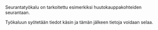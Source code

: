 Seurantatyökalu on tarkoitettu esimerkiksi huutokauppakohteiden seurantaan. 

Työkaluun syötetään tiedot käsin ja tämän jälkeen tietoja voidaan selaa.

